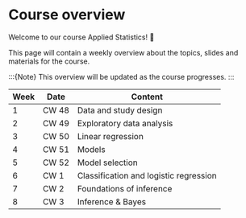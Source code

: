 # Course overview

Welcome to our course Applied Statistics! 👋  

This page will contain a weekly overview about the topics, slides and materials for the course.

:::{Note}
This overview will be updated as the course progresses.
:::


|	Week	|	Date	|	Content	|
|	---	|	---	|	---	|
|	1	|	CW 48	|	Data and study design	|
|	2	|	CW 49	|	Exploratory data analysis	|
|	3	|	CW 50	|	Linear regression	|
|	4	|	CW 51	|	Models	|
|	5	|	CW 52	|	Model selection	|
|	6	|	CW 1	|	Classification and logistic regression	|
|	7	|	CW 2	|	Foundations of inference	|
|	8	|	CW 3	|	Inference & Bayes	|

<!--
For a more detailed semester overview, take a look at the [course-schedule](../docs/course-schedule.md). 
-->
